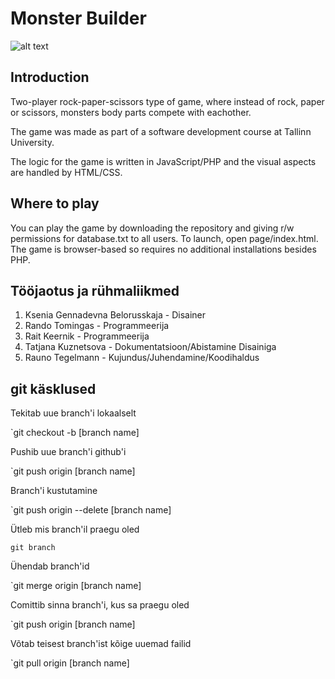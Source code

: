 # Monster Builder
![alt text](https://github.com/RaunoT/MonsterBuilder/blob/master/assets/screenshot.PNG?raw=true "Screenshot")

## Introduction

Two-player rock-paper-scissors type of game, where instead of rock, paper or scissors,
monsters body parts compete with eachother.

The game was made as part of a software development course at Tallinn University.

The logic for the game is written in JavaScript/PHP and the visual aspects are handled by HTML/CSS.


## Where to play

You can play the game by downloading the repository and giving r/w permissions for database.txt to all users. 
To launch, open page/index.html. The game is browser-based so requires no additional installations besides PHP.

## Tööjaotus ja rühmaliikmed

1. Ksenia Gennadevna Belorusskaja - Disainer
2. Rando Tomingas - Programmeerija
3. Rait Keernik - Programmeerija
4. Tatjana Kuznetsova - Dokumentatsioon/Abistamine Disainiga
5. Rauno Tegelmann - Kujundus/Juhendamine/Koodihaldus

## git käsklused

Tekitab uue branch'i lokaalselt

`git checkout -b [branch name]


Pushib uue branch'i github'i

`git push origin [branch name]


Branch'i kustutamine

`git push origin --delete [branch name]


Ütleb mis branch'il praegu oled 

`git branch`


Ühendab branch'id

`git merge origin [branch name]


Comittib sinna branch'i, kus sa praegu oled

`git push origin [branch name]


Võtab teisest branch'ist kõige uuemad failid

`git pull origin [branch name]